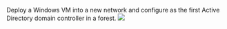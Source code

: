 Deploy a Windows VM into a new network and configure as the first Active Directory domain controller in a forest.
<a href="https://portal.azure.com/#create/Microsoft.Template/uri/https%3A%2F%2Fraw.githubusercontent.com%2Ftimblewitt%2FTimCo%2Fmaster%2FAD-ADC1%2Fazuredeploy.json" target="_blank">
    <img src="http://azuredeploy.net/deploybutton.png"/>
</a>

